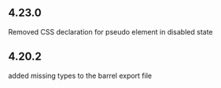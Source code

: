 ## 4.23.0

Removed CSS declaration for pseudo element in disabled state


## 4.20.2

added missing types to the barrel export file


